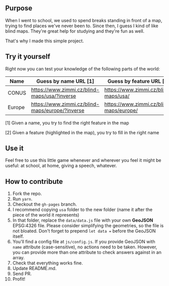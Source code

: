 ## Purpose

When I went to school, we used to spend breaks standing in front of a map, trying to find places
we've never been to. Since then, I guess I kind of like blind maps. They're great help for studying
and they're fun as well.

That's why I made this simple project.

## Try it yourself
Right now you can test your knowledge of the following parts of the world:

| Name   | Guess by name URL [1]                               | Guess by feature URL [2]                    | Datasource                                       |
|--------|-------------------------------------------------|-----------------------------------------|--------------------------------------------------|
| CONUS  | https://www.zimmi.cz/blind-maps/usa/?inverse    | https://www.zimmi.cz/blind-maps/usa/    | [Natural Earth](http://www.naturalearthdata.com) |
| Europe | https://www.zimmi.cz/blind-maps/europe/?inverse | https://www.zimmi.cz/blind-maps/europe/ | [Natural Earth](http://www.naturalearthdata.com) |

[1] Given a name, you try to find the right feature in the map

[2] Given a feature (highlighted in the map), you try to fill in the right name

## Use it
Feel free to use this little game whenever and wherever you feel it might be useful: at school, at home, giving a speech, whatever.

## How to contribute

1. Fork the repo.
2. Run `yarn`.
3. Checkout the `gh-pages` branch.
4. I recommend copying `usa` folder to the new folder (name it after the piece of the world it represents)
5. In that folder, replace the `data/data.js` file with your own **GeoJSON** EPSG:4326 file. Please consider simplifying the geometries, so the file is not bloated. Don't forget to prepend `let data =` before the GeoJSON itself.
6. You'll find a config file at `js/config.js`. If you provide GeoJSON with `name` attribute (case-sensitive), no actions need to be taken. However, you can provide more than one attribute to check answers against in an array.
7. Check that everything works fine.
8. Update README.md.
9. Send PR.
10. Profit!
